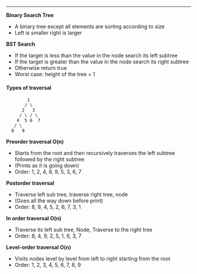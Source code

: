 ***
**Binary Search Tree**
* A binary tree except all elements are sorting according to size
* Left is smaller right is larger

**BST Search**
* If the target is less than the value in the node search its left subtree
* If the target is greater than the value in the node search its right subtree
* Otherwise return true
* Worst case: height of the tree + 1
#### Types of traversal

```
        1
       / \
      2   3
     / \ / \
    4  5 6  7
   / \
  8   9
```
**Preorder traversal O(n)**
* Starts from the root and then recursively traverses the left subtree followed by the right subtree
* (Prints as it is going down)
* Order: 1, 2, 4, 8, 9, 5, 3, 6, 7

**Postorder traversal**
* Traverse left sub tree, traverse right tree, node
* (Goes all the way down before print)
* Order: 8, 9, 4, 5, 2, 6, 7, 3, 1

**In order traversal O(n)**
* Traverse its left sub tree,  Node, Traverse to the right tree
* Order: 8, 4, 9, 2, 5, 1, 6, 3, 7

**Level-order traversal O(n)** 
* Visits nodes level by level from left to right starting from the root
* Order: 1, 2, 3, 4, 5, 6, 7, 8, 9